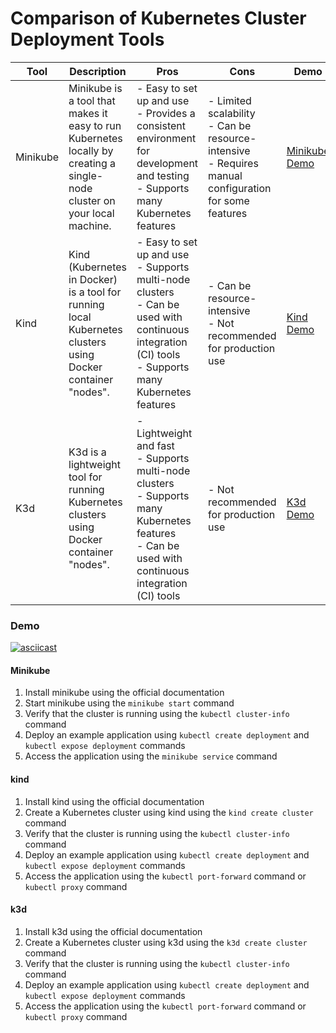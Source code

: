 # Comparison of Kubernetes Cluster Deployment Tools

| Tool | Description | Pros | Cons | Demo |
| --- | --- | --- | --- | --- |
| Minikube | Minikube is a tool that makes it easy to run Kubernetes locally by creating a single-node cluster on your local machine. | - Easy to set up and use<br>- Provides a consistent environment for development and testing<br>- Supports many Kubernetes features | - Limited scalability<br>- Can be resource-intensive<br>- Requires manual configuration for some features | [Minikube Demo](https://minikube.sigs.k8s.io/docs/) |
| Kind | Kind (Kubernetes in Docker) is a tool for running local Kubernetes clusters using Docker container "nodes". | - Easy to set up and use<br>- Supports multi-node clusters<br>- Can be used with continuous integration (CI) tools<br>- Supports many Kubernetes features | - Can be resource-intensive<br>- Not recommended for production use | [Kind Demo](https://kind.sigs.k8s.io/docs/user/quick-start/) |
| K3d | K3d is a lightweight tool for running Kubernetes clusters using Docker container "nodes". | - Lightweight and fast<br>- Supports multi-node clusters<br>- Supports many Kubernetes features<br>- Can be used with continuous integration (CI) tools | - Not recommended for production use | [K3d Demo](https://k3d.io/#getting-started) |

### Demo

[![asciicast](https://asciinema.org/a/jqPzlAfCN5nD0IKHzGFcyKhso.svg)](https://asciinema.org/a/jqPzlAfCN5nD0IKHzGFcyKhso)

#### Minikube

1. Install minikube using the official documentation
2. Start minikube using the `minikube start` command
3. Verify that the cluster is running using the `kubectl cluster-info` command
4. Deploy an example application using `kubectl create deployment` and `kubectl expose deployment` commands
5. Access the application using the `minikube service` command

#### kind

1. Install kind using the official documentation
2. Create a Kubernetes cluster using kind using the `kind create cluster` command
3. Verify that the cluster is running using the `kubectl cluster-info` command
4. Deploy an example application using `kubectl create deployment` and `kubectl expose deployment` commands
5. Access the application using the `kubectl port-forward` command or `kubectl proxy` command

#### k3d

1. Install k3d using the official documentation
2. Create a Kubernetes cluster using k3d using the `k3d create cluster` command
3. Verify that the cluster is running using the `kubectl cluster-info` command
4. Deploy an example application using `kubectl create deployment` and `kubectl expose deployment` commands
5. Access the application using the `kubectl port-forward` command or `kubectl proxy` command
